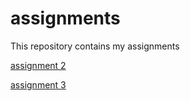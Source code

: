 # assignments
This repository contains my assignments

[assignment 2](https://github.com/anoukvv/assignments/blob/master/assignment2-checkpoint.ipynb)

[assignment 3](https://github.com/anoukvv/assignments/blob/master/assignment3-checkpoint.ipynb)
